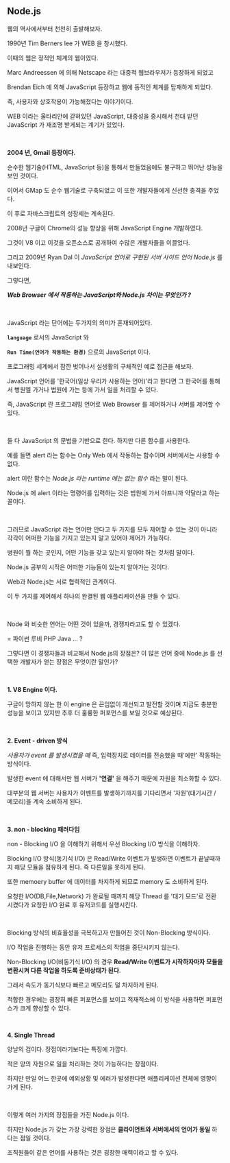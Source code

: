 ## Node.js

웹의 역사에서부터 천천히 출발해보자.

1990년 Tim Berners lee 가 WEB 을 창시했다.

이때의 웹은 정적인 체계의 웹이였다.
  
Marc Andreessen 에 의해  Netscape 라는 대중적 웹브라우저가 등장하게 되었고

Brendan Eich 에 의해 JavaScript 등장하고 웹에 동적인 체계를 탑재하게 되었다.
  
즉, 사용자와 상호작용이 가능해졌다는 이야기이다.

WEB 이라는 울타리안에 갇혀있던 JavaScript, 대중성을 중시해서 천대 받던 JavaScript 가 재조명 받게되는 계기가 있었다.

<br>


**2004 년, Gmail 등장이다.** 
  
순수한 웹기술(HTML, JavaScript 등)을 통해서 만들었음에도 불구하고 뛰어난 성능을 보인 것이다.

이어서 GMap 도 순수 웹기술로 구축되었고 이 또한 개발자들에게 신선한 충격을 주었다.

이 후로 자바스크립트의 성장세는 계속된다.

2008년 구글이 Chrome의 성능 향상을 위해 JavaScript Engine 개발하였다.

그것이 V8 이고 이것을 오픈소스로 공개하여 수많은 개발자들을 이끌었다.

그리고 2009년 Ryan Dal 이 *JavaScript 언어로 구현된 서버 사이드 언어 Node.js* 를 내보인다.

그렇다면,

***Web Browser 에서 작동하는 JavaScript와 Node.js 차이는 무엇인가 ?***

<br>

JavaScript 라는 단어에는 두가지의 의미가 혼재되어있다.

**`language`** 로서의 JavaScript 와 

**`Run Time(언어가 작동하는 환경)`** 으로의 JavaScript 이다.

프로그래밍 세계에서 잠깐 벗어나서 실생활의 구체적인 예로 접근을 해보자.

JavaScript 언어를 '한국어(일상 우리가 사용하는 언어)'라고 한다면 그 한국어를 통해서 병원엘 가거나 법원에 가는 등에 가서 일을 처리할 수 있다.

즉, JavaScript 란 프로그래밍 언어로 Web Browser 를 제어하거나 서버를 제어할 수 있다.

<br>

둘 다 JavaScript 의 문법을 기반으로 한다. 하지만 다른 함수를 사용한다.

예를 들면 alert 라는 함수는 Only Web 에서 작동하는 함수이며 서버에서는 사용할 수 없다.

alert 이란 함수는 *Node.js 라는 runtime 에는 없는 함수* 라는 말이 된다.

Node.js 에 alert 이라는 명령어를 입력하는 것은 법원에 가서 아프니까 약달라고 하는 꼴이다.

<br>

그러므로 JavaScript 라는 언어만 안다고 두 가지를 모두 제어할 수 있는 것이 아니라 각각이 어떠한 기능을 가지고 있는지 알고 있어야 제어가 가능하다.

병원이 뭘 하는 곳인지, 어떤 기능을 갖고 있는지 알아야 하는 것처럼 말이다.

Node.js 공부의 시작은 어떠한 기능들이 있는지 알아가는 것이다.

Web과 Node.js는 서로 협력적인 관계이다.

이 두 가지를 제어해서 하나의 완결된 웹 애플리케이션을 만들 수 있다.

<br>

Node 와 비슷한 언어는 어떤 것이 있을까, 경쟁자라고도 할 수 있겠다.

= 파이썬 루비 PHP Java ... ?

그렇다면 이 경쟁자들과 비교해서 Node.js의 장점은?
이 많은 언어 중에 Node.js 를 선택한 개발자가 얻는 장점은 무엇이란 말인가?

<br>

**1. V8 Engine 이다.**

구글이 망하지 않는 한 이 engine 은 끈임없이 개선되고 발전할 것이며 지금도 충분한 성능을 보이고 있지만 추후 더 훌륭한 퍼포먼스를 보일 것으로 예상된다.

<br>

**2. Event - driven 방식**

*사용자가 event 를 발생시켰을 때* 즉, 입력장치로 데이터를 전송했을 때'에만' 작동하는 방식이다.

발생한 event 에 대해서만 웹 서버가 **'연결'** 을 해주기 때문에 자원을 최소화할 수 있다.

대부분의 웹 서버는 사용자가 이벤트를 발생하기까지를 기다리면서 '자원'(대기시간 / 메모리)을 계속 소비하게 된다.

<br>

**3. non - blocking 패러다임**

non - Blocking I/O 을 이해하기 위해서 우선 Blocking I/O 방식을 이해하자.

Blocking I/O 방식(동기식 I/O) 은 Read/Write 이벤트가 발생하면 이벤트가 끝날때까지 해당 모듈을 점유하게 된다. 즉 다른일을 못하게 된다.

또한 memoery buffer 에 데이터를 차지하게 되므로 memory 도 소비하게 된다.

요청한 I/O(DB,File,Network) 가 완료될 때까지 해당 Thread 를 '대기 모드'로 전환 시켰다가 요청한 I/O 완료 후 유저코드를 실행시킨다.

<br>

Blocking 방식의 비효율성을 극복하고자 만들어진 것이 Non-Blocking 방식이다.

I/O 작업을 진행하는 동안 유저 프로세스의 작업을 중단시키지 않는다.

Non-Blocking I/O(비동기식 I/O) 의 경우 **Read/Write 이벤트가 시작하자마자 모듈을 변환시켜 다른 작업을 하도록 준비상태가 된다.** 

그래서 속도가 동기식보다 빠르고 메모리도 덜 차지하게 된다.

적합한 경우에는 굉장히 빠른 퍼포먼스를 보이고 적재적소에 이 방식을 사용하면 퍼포먼스가 크게 향상할 수 있다.

<br>

**4. Single Thread**

양날의 검이다. 장점이라기보다는 특징에 가깝다.

적은 양의 자원으로 일을 처리하는 것이 가능하다는 장점이다.

하지만 만일 어느 한곳에 예외상황 및 에러가 발생한다면 애플리케이션 전체에 영향이 가게 된다.

<br>

이렇게 여러 가지의 장점들을 가진 Node.js 이다.

하지만 Node.js 가 갖는 가장 강력한 장점은 **클라이언트와 서버에서의 언어가 동일** 하다는 점일 것이다.

조직원들이 같은 언어를 사용하는 것은 굉장한 매력이라고 할 수 있다.
